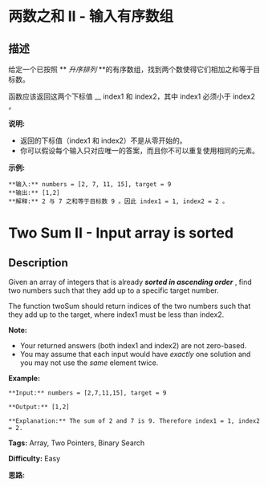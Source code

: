 # 两数之和 II - 输入有序数组

## 描述

给定一个已按照 ** _升序排列_  **的有序数组，找到两个数使得它们相加之和等于目标数。

函数应该返回这两个下标值 __ index1 和 index2，其中 index1 必须小于 index2 _。_

**说明:**

  * 返回的下标值（index1 和 index2）不是从零开始的。
  * 你可以假设每个输入只对应唯一的答案，而且你不可以重复使用相同的元素。

**示例:**

    
    
    **输入:** numbers = [2, 7, 11, 15], target = 9
    **输出:** [1,2]
    **解释:** 2 与 7 之和等于目标数 9 。因此 index1 = 1, index2 = 2 。



# Two Sum II - Input array is sorted

## Description



Given an array of integers that is already **_sorted in ascending order_** , find two numbers such that they add up to a specific target number.

The function twoSum should return indices of the two numbers such that they add up to the target, where index1 must be less than index2.

**Note:**

  * Your returned answers (both index1 and index2) are not zero-based.
  * You may assume that each input would have _exactly_ one solution and you may not use the _same_ element twice.

**Example:**

    
    
    **Input:** numbers = [2,7,11,15], target = 9
    **Output:** [1,2]
    **Explanation:** The sum of 2 and 7 is 9. Therefore index1 = 1, index2 = 2.


**Tags:** Array, Two Pointers, Binary Search

**Difficulty:** Easy

**思路:**
